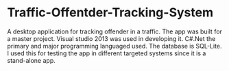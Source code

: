 # Traffic-Offentder-Tracking-System
A desktop application for tracking offender in a traffic. The app was built for a master project.
Visual studio 2013 was used in developing it.
C#.Net the primary and major programming languaged used.
The database is SQL-Lite. I used this for testing the app in different targeted systems since it is a stand-alone app.
